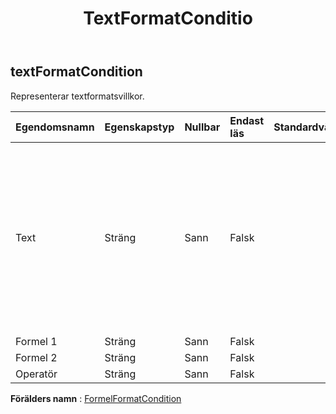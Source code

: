﻿---
title: TextFormatConditio
second_title: Aspose.Cells Cloud Documen
type: docs
url: /sv/specification/model/textformatcondition/
description: "Aspose.Cells Molnmodellspecifikation: TextFormatCondition. Hantera enkelt Excel och andra kalkylarksdokument med funktioner som att öppna, generera, redigera, dela, slå samman, jämföra och konvertera"
kwords: Excel, Office, Kalkylblad, Cloud REST API, TextFormatCondition
weight: 50
---
## **textFormatCondition**

 Representerar textformatsvillkor.

| Egendomsnamn| Egenskapstyp| Nullbar| Endast läs| Standardvärde| Beskrivning|
|:- |:- |:- |:- |:- |:- |
| Text| Sträng| Sann| Falsk|| Textvärdet i en regel för villkorlig formatering "text innehåller". Gäller endast för typen = innehåller text, inte innehåller text, börjar med och slutar med. Standardvärdet är null.|
| Formel 1| Sträng| Sann| Falsk|||
| Formel 2| Sträng| Sann| Falsk|||
| Operatör| Sträng| Sann| Falsk|||

**Förälders namn** : [FormelFormatCondition](/specification/model/formulaformatcondition)

